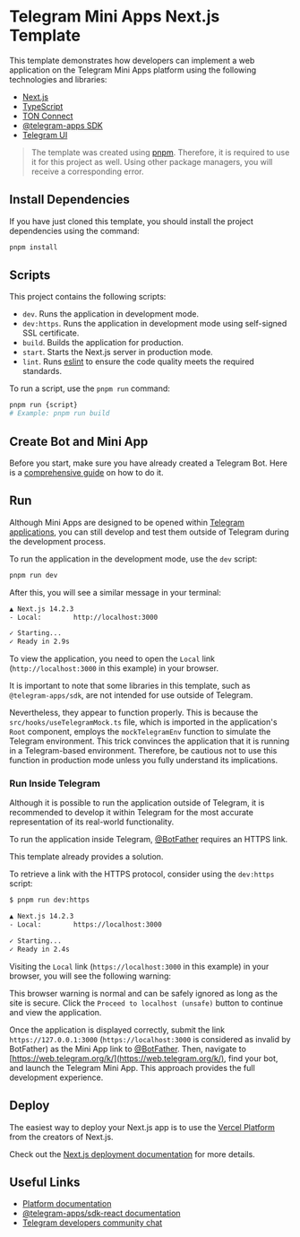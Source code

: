 # Telegram Mini Apps Next.js Template

This template demonstrates how developers can implement a web application on the
Telegram Mini Apps platform using the following technologies and libraries:

- [Next.js](https://nextjs.org/)
- [TypeScript](https://www.typescriptlang.org/)
- [TON Connect](https://docs.ton.org/develop/dapps/ton-connect/overview)
- [@telegram-apps SDK](https://docs.telegram-mini-apps.com/packages/telegram-apps-sdk/2-x)
- [Telegram UI](https://github.com/Telegram-Mini-Apps/TelegramUI)

> The template was created using [pnpm](https://pnpm.io/). Therefore, it is
> required to use it for this project as well. Using other package managers, you
> will receive a corresponding error.

## Install Dependencies

If you have just cloned this template, you should install the project
dependencies using the command:

```Bash
pnpm install
```

## Scripts

This project contains the following scripts:

- `dev`. Runs the application in development mode.
- `dev:https`. Runs the application in development mode using self-signed SSL
  certificate.
- `build`. Builds the application for production.
- `start`. Starts the Next.js server in production mode.
- `lint`. Runs [eslint](https://eslint.org/) to ensure the code quality meets
  the required
  standards.

To run a script, use the `pnpm run` command:

```Bash
pnpm run {script}
# Example: pnpm run build
```

## Create Bot and Mini App

Before you start, make sure you have already created a Telegram Bot. Here is
a [comprehensive guide](https://docs.telegram-mini-apps.com/platform/creating-new-app)
on how to do it.

## Run

Although Mini Apps are designed to be opened
within [Telegram applications](https://docs.telegram-mini-apps.com/platform/about#supported-applications),
you can still develop and test them outside of Telegram during the development
process.

To run the application in the development mode, use the `dev` script:

```bash
pnpm run dev
```

After this, you will see a similar message in your terminal:

```bash
▲ Next.js 14.2.3
- Local:        http://localhost:3000

✓ Starting...
✓ Ready in 2.9s
```

To view the application, you need to open the `Local`
link (`http://localhost:3000` in this example) in your browser.

It is important to note that some libraries in this template, such as
`@telegram-apps/sdk`, are not intended for use outside of Telegram.

Nevertheless, they appear to function properly. This is because the
`src/hooks/useTelegramMock.ts` file, which is imported in the application's
`Root` component, employs the `mockTelegramEnv` function to simulate the
Telegram environment. This trick convinces the application that it is
running in a Telegram-based environment. Therefore, be cautious not to use this
function in production mode unless you fully understand its implications.

### Run Inside Telegram

Although it is possible to run the application outside of Telegram, it is
recommended to develop it within Telegram for the most accurate representation
of its real-world functionality.

To run the application inside Telegram, [@BotFather](https://t.me/botfather)
requires an HTTPS link.

This template already provides a solution.

To retrieve a link with the HTTPS protocol, consider using the `dev:https`
script:

```bash
$ pnpm run dev:https

▲ Next.js 14.2.3
- Local:        https://localhost:3000

✓ Starting...
✓ Ready in 2.4s
```

Visiting the `Local` link (`https://localhost:3000` in this example) in your
browser, you will see the following warning:


This browser warning is normal and can be safely ignored as long as the site is
secure. Click the `Proceed to localhost (unsafe)` button to continue and view
the application.

Once the application is displayed correctly, submit the
link `https://127.0.0.1:3000` (`https://localhost:3000` is considered as invalid
by BotFather) as the Mini App link to [@BotFather](https://t.me/botfather).
Then, navigate to [https://web.telegram.org/k/](https://web.telegram.org/k/),
find your bot, and launch the Telegram Mini App. This approach provides the full
development experience.

## Deploy

The easiest way to deploy your Next.js app is to use
the [Vercel Platform](https://vercel.com/new?utm_medium=default-template&filter=next.js&utm_source=create-next-app&utm_campaign=create-next-app-readme)
from the creators of Next.js.

Check out
the [Next.js deployment documentation](https://nextjs.org/docs/deployment) for
more details.

## Useful Links

- [Platform documentation](https://docs.telegram-mini-apps.com/)
- [@telegram-apps/sdk-react documentation](https://docs.telegram-mini-apps.com/packages/telegram-apps-sdk-react)
- [Telegram developers community chat](https://t.me/devs)
